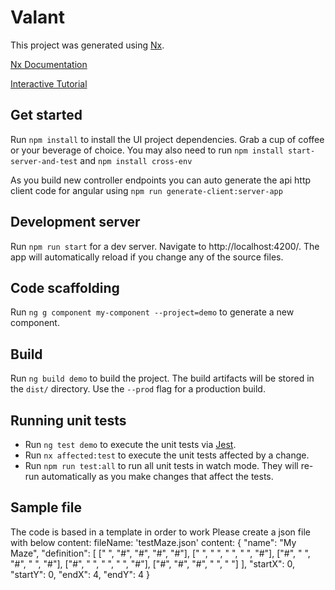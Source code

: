 # Valant

This project was generated using [Nx](https://nx.dev).

[Nx Documentation](https://nx.dev/getting-started/nx-and-angular)

[Interactive Tutorial](https://nx.dev/angular-tutorial/01-create-application)

## Get started

Run `npm install` to install the UI project dependencies. Grab a cup of coffee or your beverage of choice.
You may also need to run `npm install start-server-and-test` and `npm install cross-env`

As you build new controller endpoints you can auto generate the api http client code for angular using `npm run generate-client:server-app`

## Development server

Run `npm run start` for a dev server. Navigate to http://localhost:4200/. The app will automatically reload if you change any of the source files.

## Code scaffolding

Run `ng g component my-component --project=demo` to generate a new component.

## Build

Run `ng build demo` to build the project. The build artifacts will be stored in the `dist/` directory. Use the `--prod` flag for a production build.

## Running unit tests

- Run `ng test demo` to execute the unit tests via [Jest](https://jestjs.io).
- Run `nx affected:test` to execute the unit tests affected by a change.
- Run `npm run test:all` to run all unit tests in watch mode. They will re-run automatically as you make changes that affect the tests.

## Sample file

The code is based in a template in order to work
Please create a json file with below content:
fileName: 'testMaze.json'
content:
{
"name": "My Maze",
"definition": [
[" ", "#", "#", "#", "#"],
[" ", " ", " ", " ", "#"],
["#", " ", "#", " ", "#"],
["#", " ", " ", " ", "#"],
["#", "#", "#", " ", " "]
],
"startX": 0,
"startY": 0,
"endX": 4,
"endY": 4
}
